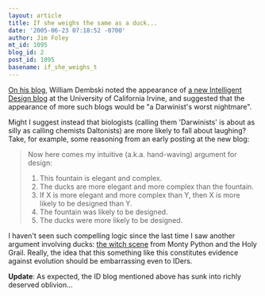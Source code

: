 ```yaml
---
layout: article
title: If she weighs the same as a duck...
date: '2005-06-23 07:18:52 -0700'
author: Jim Foley
mt_id: 1095
blog_id: 2
post_id: 1095
basename: if_she_weighs_t
---
```

[On his blog](http://www.uncommondescent.com/index.php/archives/115), William Dembski noted the appearance of [a new Intelligent Design blog](http://www.ics.uci.edu/~aasuncio/idesign.htm) at the University of California Irvine, and suggested that the appearance of more such blogs would be "a Darwinist's worst nightmare".

Might I suggest instead that biologists (calling them 'Darwinists' is about as silly as calling chemists Daltonists) are more likely to fall about laughing? Take, for example, some reasoning from an early posting at the new blog:

> Now here comes my intuitive (a.k.a. hand-waving) argument for design:  
> 1. This fountain is elegant and complex.  
> 2. The ducks are more elegant and more complex than the fountain.  
> 3. If X is more elegant and more complex than Y, then X is more likely to be designed than Y.  
> 4. The fountain was likely to be designed.  
> 5. The ducks were more likely to be designed.

I haven't seen such compelling logic since the last time I saw another argument involving ducks: [the witch scene](http://wuzzle.org/cave/mpwit.html) from Monty Python and the Holy Grail. Really, the idea that this something like this constitutes evidence against evolution should be embarrassing even to IDers.

**Update**: As expected, the ID blog mentioned above has sunk into richly deserved oblivion...
